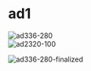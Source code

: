 # ad1

![ad336-280](https://user-images.githubusercontent.com/55120552/98155065-afa10500-1ea3-11eb-9b8f-cb56caf43fe7.gif)
<br>
![ad2320-100](https://user-images.githubusercontent.com/55120552/98167557-41663d80-1eb7-11eb-8014-571f6e46280a.gif)

![ad336-280-finalized](https://user-images.githubusercontent.com/55120552/99985480-02236200-2d7c-11eb-99e2-5ad049654274.gif)
